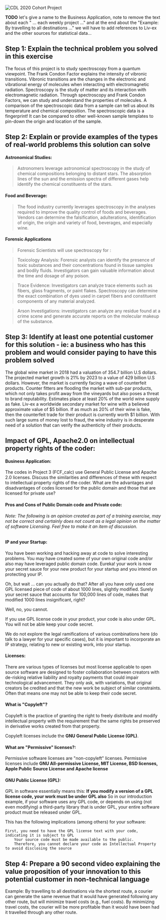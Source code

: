 ![CDL 2020 Cohort Project](../figures/CDL_logo.jpg)

**TODO** let's give a name to the Business Application, note to remove the text about each " ... each weekly project ..." and at the end about the "Example: By travelling to all destinations ..." we will have to add references to Liv-ex and the other sources for statistical data...

## Step 1: Explain the technical problem you solved in this exercise
The focus of this project is to study spectroscopy from a quantum viewpoint. The Frank Condon Factor explains the intensity of vibronic transitions. Vibronic transitions are the changes in the electronic and vibrational energy of molecules when interacting with electromagnetic radiation. Spectroscopy is the study of matter and its interaction with electromagnetic radiation. Through spectroscopy and Frank Condon Factors, we can study and understand the properties of molecules. A comparison of the spectroscopic data from a sample can tell us about its temperature and chemical composition. The spectroscopic data is a fingerprint! It can be compared to other well-known sample templates to pin-down the origin and location of the sample.

## Step 2: Explain or provide examples of the types of real-world problems this solution can solve

#### Astronomical Studies:
  >Astronomers leverage astronomical spectroscopy in the study of chemical compositions belonging to distant stars. The absorption lines of the sun and the emission spectra of different gases help identify the chemical constituents of the stars.
  
#### Food and Beverage:
  >The food industry currently leverages spectroscopy in the analyses required to improve the quality control of foods and beverages. Vendors can determine the falsification, adulterations, identification of origin, the origin and variety of food, beverages, and especially wine. 
  
#### Forensic Applications
  >Forensic Scientists will use spectroscopy for :
  
>Toxicology Analysis:
	Forensic analysts can identify the presence of toxic substances and their concentrations found in tissue samples and bodily fluids. Investigators can gain valuable information about the time and dosage of any poison. 
  
>Trace Evidence:
	Investigators can analyze trace elements such as fibers, glass fragments, or paint flakes. Spectroscopy can determine the exact combination of dyes used in carpet fibers and constituent components of any material analyzed. 
  
>Arson Investigations:
	investigators can analyze any residue found at a crime scene and generate accurate reports on the molecular makeup of the substance.

## Step 3: Identify at least one potential customer for this solution - ie: a business who has this problem and would consider paying to have this problem solved
The global wine market in 2018 had a valuation of 354.7 billion U.S dollars. The projected market growth is 21% by 2023 to a value of 429 billion U.S dollars.  However, the market is currently facing a wave of counterfeit products. Counter fitters are flooding the market with sub-par products, which not only takes profit away from the vineyards but also poses a threat to brand reputability. Estimates place at least 20% of the world wine supply as fake. Liv-ex a worldwide secondary market for wine with a believed approximate value of $5 billion. If as much as 20% of their wine is fake, then the counterfeit trade for their product is currently worth $1 billion. With such large sums of money lost to fraud, the wine industry is in desperate need of a solution that can verify the authenticity of their products.

## Impact of GPL, Apache2.0 on intellectual property rights of the coder:
#### Business Application:

The codes in Project 3 (FCF_calc) use General Public License and Apache 2.0 licenses.  Discuss the similarities and differences of these with respect to intellectual property rights of the coder.  What are the advantages and disadvantages of codes licensed for the public domain and those that are licensed for private use?

#### Pros and Cons of Public Domain code and Private code:
###### Note: The following is an opinion created as part of a training exercise, may not be correct and certainly does not count as a legal opinion on the matter of software Licensing. Feel free to make it an item of discussion.

#### IP and your Startup:
You have been working and hacking away at code to solve interesting problems. You may have created some of your own original code and/or also may have leveraged public domain code. Eureka! your work is now your secret sauce for your new product for your startup and you intend on protecting your IP. 

Oh, but wait ... can you actually do that? After all you have only used one GPL licensed piece of code of about 1000 lines, slightly modified. Surely your secret sauce that accounts for 100,000 lines of code, makes that modified 1000 lines insignificant, right?

Well, no, you cannot. 

If you use GPL license code in your product, your code is also under GPL. You will not be able keep your code secret. 

We do not explore the legal ramifications of various combinations here (do talk to a lawyer for your specific cases), but it is important to incorporate an IP strategy, relating to new or existing work, into your startup.

#### Licenses:
There are various types of licenses but most license applicable to open source software are designed to foster collaboration between creators with de-risking relative liability and royalty payments that could impair technological advancement. They only ask, with variations, that original creators be credited and that the new work be subject of similar constraints. Often that means one may not be able to keep their code secret. 

#### What is "Copyleft"?
Copyleft is the practice of granting the right to freely distribute and modify intellectual property with the requirement that the same rights be preserved in derivative works created from that property. 

Copyleft licenses include the **GNU General Public License (GPL)**. 

#### What are "Permissive" licenses?:
Permissive software licenses are "non-copyleft" licenses. Permissive licenses include **GNU All-permissive License, MIT License, BSD licenses, Apple Public Source License and Apache license**

#### GNU Public License (GPL):
GPL in software essentially means this: **If you modify a version of a GPL license code, your work must be under GPL also**
So in our introduction example, if your software uses any GPL code, or depends on using (not even modifying) a third-party library that is under GPL, your entire software product must be released under GPL. 

This has the following implications (among others) for your software: 
	
	First, you need to have the GPL license text with your code, indicating it is subject to GPL
    	Your source code must be made available to the public.
    	Therefore, you cannot declare your code as Intellectual Property to avoid disclosing the source


## Step 4: Prepare a 90 second video explaining the value proposition of your innovation to this potential customer in non-technical language

Example: By travelling to all destinations via the shortest route, a courier can generate the same revenue that it would have generated following any other route, but will minimize travel costs (e.g., fuel costs). By minimizing travel costs, the courier will be more profitable than it would have been had it travelled through any other route.

